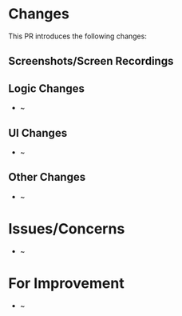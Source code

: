 # Changes

This PR introduces the following changes:

## Screenshots/Screen Recordings

## Logic Changes

- ~

## UI Changes

- ~

## Other Changes

- ~

# Issues/Concerns

- ~

# For Improvement

- ~
